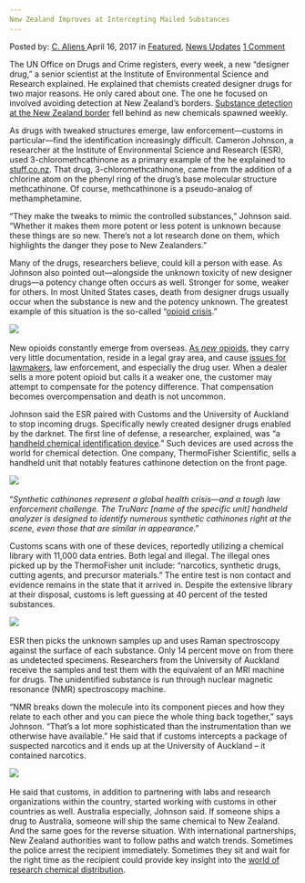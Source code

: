 ```yaml
---
New Zealand Improves at Intercepting Mailed Substances
---
```

<article class="post-listing post-19214 post type-post status-publish format-standard has-post-thumbnail hentry  tag-improves tag-intercepting tag-mailed tag-substances tag-zealand">
    <div class="post-inner">
        <span>Posted by: <a href="https://www.deepdotweb.com/author/caliens/" title="">C. Aliens </a></span>
    <span>April 16, 2017</span>
    <span>in <a href="https://www.deepdotweb.com/category/deepdot-news/" rel="category tag">Featured</a>, <a href="https://www.deepdotweb.com/category/news-updates/" rel="category tag">News Updates</a></span>
    <span><a href="https://www.deepdotweb.com/2017/04/16/new-zealand-improves-intercepting-mailed-substances/#comments">1 Comment</a></span>
    </p>
    <div class="clear"></div>
    <div class="entry">
    <p>The UN Office on Drugs and Crime registers, every week, a new “designer drug,” a senior scientist at the Institute of Environmental Science and Research explained. He explained that chemists created designer drugs for two major reasons. He only cared about one. The one he focused on involved avoiding detection at New Zealand’s borders. <a href="https://www.deepdotweb.com/?s=New+Zealand+">Substance detection at the New Zealand border</a> fell behind as new chemicals spawned weekly.</p>
    <p>As drugs with tweaked structures emerge, law enforcement—customs in particular—find the identification increasingly difficult. Cameron Johnson, a researcher at the Institute of Environmental Science and Research (ESR), used 3-chloromethcathinone as a primary example of the he explained to <a href="http://www.stuff.co.nz/science/90497871/the-sophisticated-science-behind-stopping-drugs-at-new-zealands-borders">stuff.co.nz</a>. That drug, 3-chloromethcathinone, came from the addition of a chlorine atom on the phenyl ring of the drug’s base molecular structure methcathinone. Of course, methcathinone is a pseudo-analog of methamphetamine.</p>
    <p>&#8220;They make the tweaks to mimic the controlled substances,&#8221; Johnson said. &#8220;Whether it makes them more potent or less potent is unknown because these things are so new. There&#8217;s not a lot research done on them, which highlights the danger they pose to New Zealanders.&#8221;</p>
    <p>Many of the drugs, researchers believe, could kill a person with ease. As Johnson also pointed out—alongside the unknown toxicity of new designer drugs—a potency change often occurs as well. Stronger for some, weaker for others. In most United States cases, death from designer drugs usually occur when the substance is new and the potency unknown. The greatest example of this situation is the so-called “<a href="https://www.deepdotweb.com/?s=carfentanil">opioid crisis</a>.”</p>
    <p><img class="wp-image-19218 aligncenter" src="/imgs/2017/04/word-image-23.jpeg" srcset="/imgs/2017/04/word-image-23.jpeg 619w, /imgs/2017/04/word-image-23-300x169.jpeg 300w" sizes="(max-width: 619px) 100vw, 619px"/></p>
    <p>New opioids constantly emerge from overseas. <a href="https://www.deepdotweb.com/?s=Opiate+">As </a><a href="https://www.deepdotweb.com/?s=Opiate+"><em>new</em></a><a href="https://www.deepdotweb.com/?s=Opiate+"> opioids</a>, they carry very little documentation, reside in a legal gray area, and cause <a href="https://www.deepdotweb.com/2016/11/25/dea-moves-synthetic-opiates-schedule-1-controlled-substances-list/">issues for lawmakers</a>, law enforcement, and especially the drug user. When a dealer sells a more potent opioid but calls it a weaker one, the customer may attempt to compensate for the potency difference. That compensation becomes overcompensation and death is not uncommon.</p>
    <p>Johnson said the ESR paired with Customs and the University of Auckland to stop incoming drugs. Specifically newly created designer drugs enabled by the darknet. The first line of defense, a researcher, explained, was “a <a href="https://www.thermofisher.com/order/catalog/product/FIRSTDEFENDERRMX">handheld chemical identification device</a>.” Such devices are used across the world for chemical detection. One company, ThermoFisher Scientific, sells a handheld unit that notably features cathinone detection on the front page.</p>
    <p><img class="wp-image-19219 aligncenter" src="/imgs/2017/04/word-image-57.png" srcset="/imgs/2017/04/word-image-57.png 729w, /imgs/2017/04/word-image-57-300x179.png 300w" sizes="(max-width: 729px) 100vw, 729px"/></p>
    <p>“<em>Synthetic cathinones represent a global health crisis—and a tough law enforcement challenge. The TruNarc [name of the specific unit] handheld analyzer is designed to identify numerous synthetic cathinones right at the scene, even those that are similar in appearance</em>.”</p>
    <p>Customs scans with one of these devices, reportedly utilizing a chemical library with 11,000 data entries. Both legal and illegal. The illegal ones picked up by the ThermoFisher unit include: “narcotics, synthetic drugs, cutting agents, and precursor materials.” The entire test is non contact and evidence remains in the state that it arrived in. Despite the extensive library at their disposal, customs is left guessing at 40 percent of the tested substances.</p>
    <p><img class="wp-image-19220 aligncenter" src="/imgs/2017/04/word-image-24.jpeg" srcset="/imgs/2017/04/word-image-24.jpeg 500w, /imgs/2017/04/word-image-24-300x200.jpeg 300w" sizes="(max-width: 500px) 100vw, 500px"/></p>
    <p>ESR then picks the unknown samples up and uses Raman spectroscopy against the surface of each substance. Only 14 percent move on from there as undetected specimens. Researchers from the University of Auckland receive the samples and test them with the equivalent of an MRI machine for drugs. The unidentified substance is run through nuclear magnetic resonance (NMR) spectroscopy machine.</p>
    <p>&#8220;NMR breaks down the molecule into its component pieces and how they relate to each other and you can piece the whole thing back together,&#8221; says Johnson. &#8220;That&#8217;s a lot more sophisticated than the instrumentation than we otherwise have available.&#8221; He said that if customs intercepts a package of suspected narcotics and it ends up at the University of Auckland – it contained narcotics.</p>
    <p><img class="wp-image-19221 aligncenter" src="/imgs/2017/04/word-image-58.png" srcset="/imgs/2017/04/word-image-58.png 1029w, /imgs/2017/04/word-image-58-300x185.png 300w, /imgs/2017/04/word-image-58-1024x631.png 1024w" sizes="(max-width: 1029px) 100vw, 1029px"/></p>
    <p>He said that customs, in addition to partnering with labs and research organizations within the country, started working with customs in other countries as well. Australia especially, Johnson said. If someone ships a drug to Australia, someone will ship the same chemical to New Zealand. And the same goes for the reverse situation. With international partnerships, New Zealand authorities want to follow paths and watch trends. Sometimes the police arrest the recipient immediately. Sometimes they sit and wait for the right time as the recipient could provide key insight into the <a href="https://www.deepdotweb.com/2016/04/28/increased-reports-new-zealanders-ordering-drugs-online/">world of research chemical distribution</a>.</p>
    </div>
    <span style="display:none"><a href="https://www.deepdotweb.com/tag/improves/" rel="tag">improves</a> <a href="https://www.deepdotweb.com/tag/intercepting/" rel="tag">intercepting</a> <a href="https://www.deepdotweb.com/tag/mailed/" rel="tag">mailed</a> <a href="https://www.deepdotweb.com/tag/substances/" rel="tag">substances</a> <a href="https://www.deepdotweb.com/tag/zealand/" rel="tag">zealand</a></span> <span style="display:none" class="updated">2017-04-16</span>
    <div style="display:none" class="vcard author" itemprop="author" itemscope itemtype="http://schema.org/Person"><strong class="fn" itemprop="name"><a href="https://www.deepdotweb.com/author/caliens/" title="Posts by C. Aliens" rel="author">C. Aliens</a></strong></div>
    </div>
</article>

